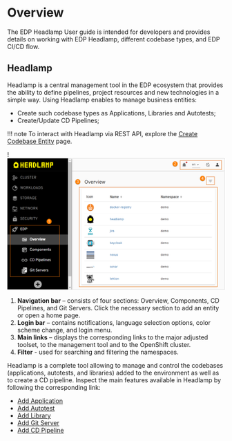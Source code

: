 # Overview

The EDP Headlamp User guide is intended for developers and provides details on working with EDP Headlamp, different codebase types, and EDP CI/CD flow.

## Headlamp

Headlamp is a central management tool in the EDP ecosystem that provides the ability to define pipelines, project resources and new technologies in a simple way. Using Headlamp enables to manage business entities:

- Create such codebase types as Applications, Libraries and Autotests;
- Create/Update CD Pipelines;

!!! note
    To interact with Headlamp via REST API, explore the [Create Codebase Entity](../developer-guide/rest-api.md) page.

!![Overview page](../assets/headlamp-user-guide/headlamp-overview-page.png "Overview page")

1. **Navigation bar** – consists of four sections: Overview, Components, CD Pipelines, and Git Servers. Click the necessary section to add an entity or open a home page.
2. **Login bar** – contains notifications, language selection options, color scheme change, and login menu.
3. **Main links** – displays the corresponding links to the major adjusted toolset, to the management tool and to the OpenShift cluster.
4. **Filter** - used for searching and filtering the namespaces.

Headlamp is a complete tool allowing to manage and control the codebases (applications, autotests, and libraries) added to the environment as well as to create a CD pipeline.
Inspect the main features available in Headlamp by following the corresponding link:

- [Add Application](add-application.md)
- [Add Autotest](add-autotest.md)
- [Add Library](add-library.md)
- [Add Git Server](add-git-server.md)
- [Add CD Pipeline](add-cd-pipeline.md)
